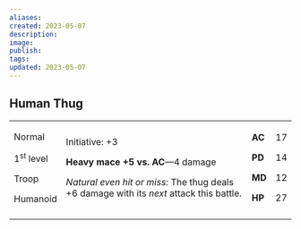 ```yaml
---
aliases: 
created: 2023-05-07
description: 
image: 
publish: 
tags: 
updated: 2023-05-07
---
```


## Human Thug

<table>
<colgroup>
<col style="width: 16%" />
<col style="width: 72%" />
<col style="width: 5%" />
<col style="width: 5%" />
</colgroup>
<tbody>
<tr class="odd">
<td><p>Normal</p>
<p>1<sup>st</sup> level</p>
<p>Troop</p>
<p>Humanoid</p></td>
<td><p>Initiative: +3</p>
<p><strong>Heavy mace +5 vs. AC</strong>—4 damage</p>
<p><em>Natural even hit or miss:</em> The thug deals +6 damage with its
<em>next</em> attack this battle.</p></td>
<td><p><strong>AC</strong></p>
<p><strong>PD</strong></p>
<p><strong>MD</strong></p>
<p><strong>HP</strong></p></td>
<td><p>17</p>
<p>14</p>
<p>12</p>
<p>27</p></td>
</tr>
<tr class="even">
<td></td>
<td></td>
<td></td>
<td></td>
</tr>
</tbody>
</table>

